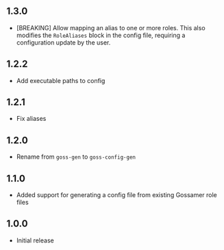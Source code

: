 ## 1.3.0
- [BREAKING] Allow mapping an alias to one or more roles. This also modifies the `RoleAliases` block in the config file,
  requiring a configuration update by the user.

## 1.2.2
- Add executable paths to config

## 1.2.1
- Fix aliases

## 1.2.0
- Rename from `goss-gen` to `goss-config-gen`

## 1.1.0
- Added support for generating a config file from existing Gossamer role files

## 1.0.0
- Initial release